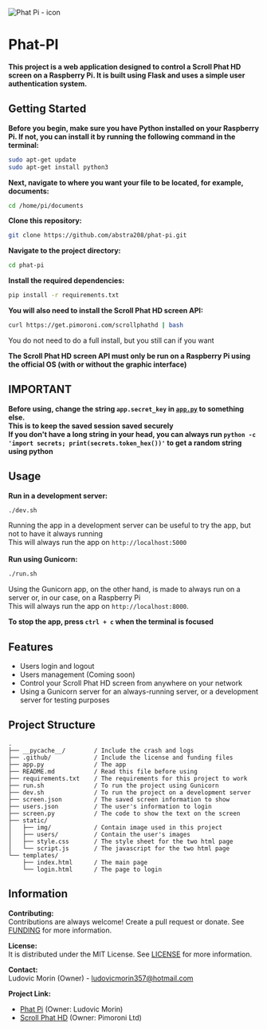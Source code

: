 ![Phat Pi - icon](https://github.com/Abstra208/Phat-PI/blob/main/static/img/logo_name.svg)
# Phat-PI

**This project is a web application designed to control a Scroll Phat HD screen on a Raspberry Pi. It is built using Flask and uses a simple user authentication system.**

## Getting Started

**Before you begin, make sure you have Python installed on your Raspberry Pi. If not, you can install it by running the following command in the terminal:**

```sh
sudo apt-get update
sudo apt-get install python3
```

**Next, navigate to where you want your file to be located, for example, documents:**
```sh
cd /home/pi/documents
```

**Clone this repository:**
```sh
git clone https://github.com/abstra208/phat-pi.git
```

**Navigate to the project directory:**
```sh
cd phat-pi
```

**Install the required dependencies:**
```sh
pip install -r requirements.txt
```

**You will also need to install the Scroll Phat HD screen API:**
```sh
curl https://get.pimoroni.com/scrollphathd | bash
```
You do not need to do a full install, but you still can if you want

**The Scroll Phat HD screen API must only be run on a Raspberry Pi using the official OS (with or without the graphic interface)**

## IMPORTANT

**Before using, change the string `app.secret_key` in [`app.py`](https://github.com/abstra208/phat-pi/blob/main/app.py#L5) to something else.**<br>
**This is to keep the saved session saved securely**<br>
**If you don't have a long string in your head, you can always run `python -c 'import secrets; print(secrets.token_hex())'` to get a random string using python**

## Usage
**Run in a development server:**
```sh
./dev.sh
```
Running the app in a development server can be useful to try the app, but not to have it always running<br>
This will always run the app on `http://localhost:5000`<br><br>
**Run using Gunicorn:**
```sh
./run.sh
```
Using the Gunicorn app, on the other hand, is made to always run on a server or, in our case, on a Raspberry Pi<br>
This will always run the app on `http://localhost:8000`.<br>

**To stop the app, press `ctrl + c` when the terminal is focused**

## Features

- Users login and logout
- Users management (Coming soon)
- Control your Scroll Phat HD screen from anywhere on your network
- Using a Gunicorn server for an always-running server, or a development server for testing purposes

## Project Structure

```
.
├── __pycache__/        / Include the crash and logs
├── .github/            / Include the license and funding files
├── app.py              / The app
├── README.md           / Read this file before using
├── requirements.txt    / The requirements for this project to work
├── run.sh              / To run the project using Gunicorn
├── dev.sh              / To run the project on a development server
├── screen.json         / The saved screen information to show
├── users.json          / The user's information to login
├── screen.py           / The code to show the text on the screen
├── static/
│   ├── img/            / Contain image used in this project
│   ├── users/          / Contain the user's images
│   ├── style.css       / The style sheet for the two html page
│   └── script.js       / The javascript for the two html page
└── templates/
    ├── index.html      / The main page
    └── login.html      / The page to login
```

## Information

**Contributing:**<br>
Contributions are always welcome! Create a pull request or donate. See [FUNDING](/.github/FUNDING.yml) for more information.

**License:**<br>
It is distributed under the MIT License. See [LICENSE](/.github/LICENSE) for more information.

**Contact:**<br>
Ludovic Morin (Owner) - ludovicmorin357@hotmail.com

**Project Link:**<br>
- [Phat Pi](https://github.com/abstra208/phat-pi) (Owner: Ludovic Morin)
- [Scroll Phat HD](https://github.com/pimoroni/scroll-phat-hd) (Owner: Pimoroni Ltd)
